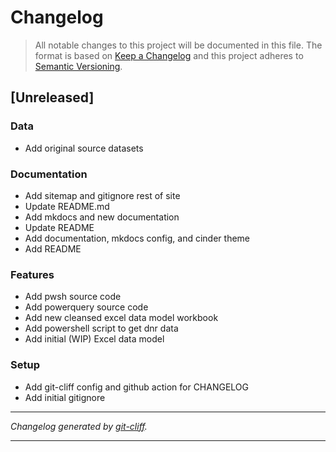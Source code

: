# Changelog

> All notable changes to this project will be documented in this file. The format is based on
[Keep a Changelog](http://keepachangelog.com/) and this project adheres to
[Semantic Versioning](http://semver.org/).

## [Unreleased]

### Data

- Add original source datasets

### Documentation

- Add sitemap and gitignore rest of site
- Update README.md
- Add mkdocs and new documentation
- Update README
- Add documentation, mkdocs config, and cinder theme
- Add README

### Features

- Add pwsh source code
- Add powerquery source code
- Add new cleansed excel data model workbook
- Add powershell script to get dnr data
- Add initial (WIP) Excel data model

### Setup

- Add git-cliff config and github action for CHANGELOG
- Add initial gitignore

***
*Changelog generated by [git-cliff](https://github.com/orhun/git-cliff).*
***
